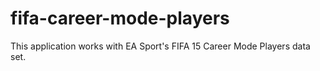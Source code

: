 fifa-career-mode-players
========================

This application works with EA Sport's FIFA 15 Career Mode Players data set.

